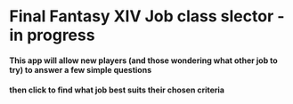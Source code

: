 # Final Fantasy XIV Job class slector - in progress

#### This app will allow new players (and those wondering what other job to try) to answer a few simple questions
#### then click to find what job best suits their chosen criteria
